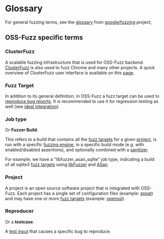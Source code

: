 # Glossary

For general fuzzing terms, see the [glossary] from [google/fuzzing] project,

[glossary]: https://github.com/google/fuzzing/blob/master/docs/glossary.md
[google/fuzzing]: https://github.com/google/fuzzing

## OSS-Fuzz specific terms

### ClusterFuzz

A scalable fuzzing infrastructure that is used for OSS-Fuzz backend.
[ClusterFuzz] is also used to fuzz Chrome and many other projects. A quick
overview of ClusterFuzz user interface is available on this [page].

[page]: clusterfuzz.md
[ClusterFuzz]: https://github.com/google/clusterfuzz

### Fuzz Target

In addition to its general definition, in OSS-Fuzz a fuzz target can be used to
[reproduce bug reports](reproducing.md). It is recommended to use it for
regression testing as well (see [ideal integration](ideal_integration.md)).

### Job type

Or **Fuzzer Build**.

This refers to a build that contains all the [fuzz targets] for a given
[project](#project), is run  with a specific [fuzzing engine], in a specific
build mode (e.g. with enabled/disabled assertions),  and optionally combined
with a [sanitizer].

For example, we have a "libfuzzer_asan_sqlite" job type, indicating a build of
all sqlite3 [fuzz targets] using  [libFuzzer](http://libfuzzer.info) and
[ASan](http://clang.llvm.org/docs/AddressSanitizer.html).

### Project

A project is an open source software project that is integrated with OSS-Fuzz.
Each project has a single set of configuration files 
(example: [expat](https://github.com/google/oss-fuzz/tree/master/projects/expat))
and  may have one or more [fuzz targets]
(example: [openssl](https://github.com/openssl/openssl/blob/master/fuzz/)). 

### Reproducer

Or a **testcase**.

A [test input](#test-input) that causes a specific bug to reproduce. 

[fuzz targets]: https://github.com/google/fuzzing/blob/master/docs/glossary.md#fuzz-target
[fuzzing engine]: https://github.com/google/fuzzing/blob/master/docs/glossary.md#fuzzing-engine
[sanitizer]: https://github.com/google/fuzzing/blob/master/docs/glossary.md#sanitizer
[test input]: https://github.com/google/fuzzing/blob/master/docs/glossary.md#test-input
